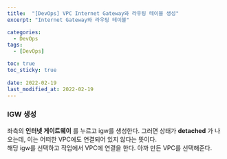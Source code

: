 ```yaml
---
title:  "[DevOps] VPC Internet Gateway와 라우팅 테이블 생성"
excerpt: "Internet Gateway와 라우팅 테이블"

categories:
  - DevOps
tags:
  - [DevOps]

toc: true
toc_sticky: true
 
date: 2022-02-19
last_modified_at: 2022-02-19
---
```

### IGW 생성
좌측의 __인터넷 게이트웨이__ 를 누르고 igw를 생성한다. 그러면 상태가 __detached__ 가 나오는데, 이는 어떠한 VPC에도 연결되어 있지 않다는 뜻이다.  
해당 igw를 선택하고 작업에서 VPC에 연결을 한다. 아까 만든 VPC를 선택해준다.